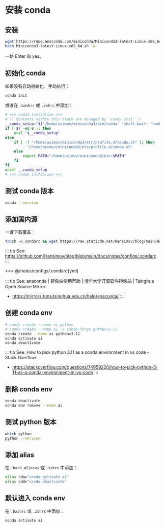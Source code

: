 # 安装 conda


## 安装

```sh
wget https://repo.anaconda.com/miniconda/Miniconda3-latest-Linux-x86_64.sh
bash Miniconda3-latest-Linux-x86_64.sh -u
```

一路 Enter 和 yes。

## 初始化 conda

如果没有自动初始化，手动执行：

```sh
conda init
```

或者在 `.bashrc` 或 `.zshrc` 中添加：

```sh
# >>> conda initialize >>>
# !! Contents within this block are managed by 'conda init' !!
__conda_setup="$('/home/asimov/miniconda3/bin/conda' 'shell.bash' 'hook' 2> /dev/null)"
if [ $? -eq 0 ]; then
    eval "$__conda_setup"
else
    if [ -f "/home/asimov/miniconda3/etc/profile.d/conda.sh" ]; then
        . "/home/asimov/miniconda3/etc/profile.d/conda.sh"
    else
        export PATH="/home/asimov/miniconda3/bin:$PATH"
    fi
fi
unset __conda_setup
# <<< conda initialize <<<
```

## 测试 conda 版本

```sh
conda --version
```

## 添加国内源

一键下载覆盖：

```sh
touch ~/.condarc && wget https://raw.staticdn.net/Hansimov/blog/main/docs/notes/configs/.condarc -O ~/.condarc
```

::: tip See: https://github.com/Hansimov/blog/blob/main/docs/notes/configs/.condarc
:::

<<< @/notes/configs/.condarc{yml}

::: tip See: anaconda | 镜像站使用帮助 | 清华大学开源软件镜像站 | Tsinghua Open Source Mirror
- https://mirrors.tuna.tsinghua.edu.cn/help/anaconda/
:::

## 创建 conda env

```sh
# conda create --name ai python
# conda create --name ai -c conda-forge python=3.11
conda create --name ai python=3.11
conda activate ai
conda deactivate
```

::: tip See: How to pick python 3.11 as a conda environment in vs code - Stack Overflow
* https://stackoverflow.com/questions/74959226/how-to-pick-python-3-11-as-a-conda-environment-in-vs-code
:::

## 删除 conda env

```sh
conda deactivate
conda env remove --name ai
```

## 测试 python 版本

```sh
which python
python --version
```

## 添加 alias

在 `.bash_aliases` 或 `.zshrc` 中添加：

```sh
alias cda="conda activate ai"
alias cdd="conda deactivate"
```

## 默认进入 conda env

在 `.bashrc` 或 `.zshrc` 中添加：

```sh
conda activate ai
```
